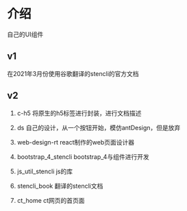 # 介绍

自己的UI组件

## v1

在2021年3月份使用谷歌翻译的stencli的官方文档

## v2

1. c-h5
将原生的h5标签进行封装，进行文档描述

2. ds
自己的设计，从一个按钮开始，模仿antDesign，但是放弃

3. web-design-rt
react制作的web页面设计器

4. bootstrap_4_stencli
bootstrap_4与组件进行开发

5. js_util_stencli
js的库

6. stencli_book
翻译的stencli文档

7. ct_home
ct网页的首页面